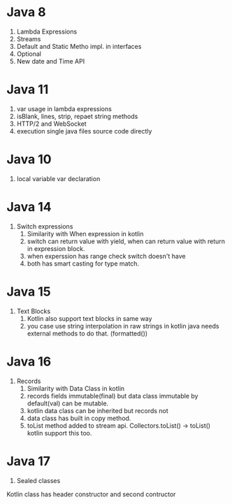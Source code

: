 # Java 8
1. Lambda Expressions
2. Streams
3. Default and Static Metho impl. in interfaces
4. Optional
5. New date and Time API

# Java 11
1. var usage in lambda expressions
2. isBlank, lines, strip, repaet string methods
3. HTTP/2 and WebSocket
4. execution single java files source code directly

# Java 10 
1. local variable var declaration

# Java 14
1. Switch expressions
	1. Similarity with When expression in kotlin
	2. switch can return value with yield, when can return value with return in expression block.
	3. when experssion has range check switch doesn't have
	4. both has smart casting for type match. 

# Java 15
1. Text Blocks
	1. Kotlin also support text blocks in same way
	2. you case use string interpolation in raw strings in kotlin java needs external methods to do that. (formatted())

# Java 16
1. Records
	1. Similarity with Data Class in kotlin
	2. records fields immutable(final) but data class immutable by default(val) can be mutable.
	3. kotlin data class can be inherited but records not
	4. data class has built in copy method.
	5. toList method added to stream api. Collectors.toList() -> toList() kotlin support this too.

# Java 17
1. Sealed classes 


Kotlin class has header constructor and second contructor